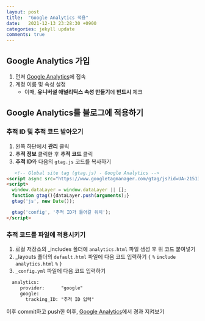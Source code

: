 ```yaml
---
layout: post
title:  "Google Analytics 적용"
date:   2021-12-13 23:28:30 +0900
categories: jekyll update
comments: true
---
```


## Google Analytics 가입
1. 먼저 [Google Analytics]에 접속
2. 계정 이름 및 속성 설정
   - 이때, **유니버설 애널리틱스 속성 만들기**에 **반드시** 체크

[Google Analytics]: https://analytics.google.com/analytics/web/

## Google Analytics를 블로그에 적용하기
### 추적 ID 및 추적 코드 받아오기
1. 왼쪽 하단에서 **관리** 클릭
2. **추적 정보** 클릭한 후 **추적 코드** 클릭
3. **추적 ID**와 다음의 ```gtag.js``` 코드를 복사하기

```html
   <!-- Global site tag (gtag.js) - Google Analytics -->
<script async src="https://www.googletagmanager.com/gtag/js?id=UA-215132491-1"></script>
<script>
  window.dataLayer = window.dataLayer || [];
  function gtag(){dataLayer.push(arguments);}
  gtag('js', new Date());

  gtag('config', '추적 ID가 들어갈 위치');
</script>
```

### 추적 코드를 파일에 적용시키기

1. 로컬 저장소의 _includes 폴더에 ```analytics.html``` 파일 생성 후 위 코드 붙여넣기
2. _layouts 폴더의 ```default.html``` 파일에 다음 코드 입력하기
```{``` ```%``` ```include analytics.html``` ```%``` ```}```   
3. ```_config.yml``` 파일에 다음 코드 입력하기

```html
  analytics:
     provider:      "google"
     google:
       tracking_ID: "추적 ID 입력"
```

이후 commit하고 push한 이후, [Google Analytics]에서 경과 지켜보기 